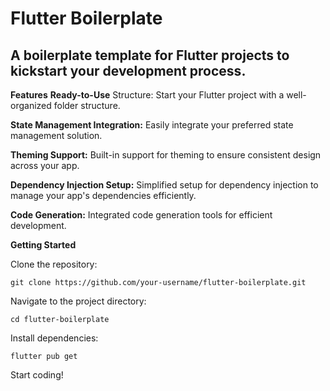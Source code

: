 
# Flutter Boilerplate
## A boilerplate template for Flutter projects to kickstart your development process.

**Features**
**Ready-to-Use** Structure: Start your Flutter project with a well-organized folder structure.

**State Management Integration:** Easily integrate your preferred state management solution.

**Theming Support:** Built-in support for theming to ensure consistent design across your app.

**Dependency Injection Setup:** Simplified setup for dependency injection to manage your app's dependencies efficiently.

**Code Generation:** Integrated code generation tools for efficient development.


**Getting Started**

Clone the repository:

```
git clone https://github.com/your-username/flutter-boilerplate.git
```



Navigate to the project directory:

```
cd flutter-boilerplate
```



Install dependencies:

```
flutter pub get
```



Start coding!

